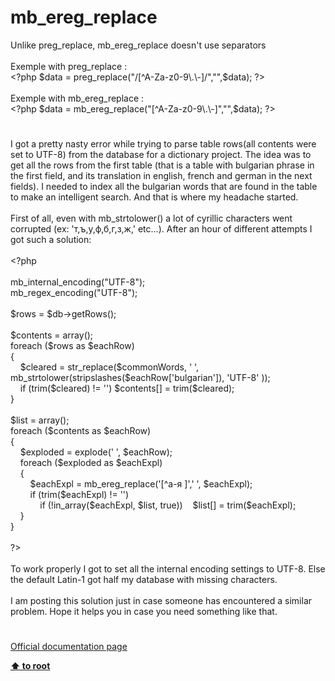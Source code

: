 # mb_ereg_replace




<div class="phpcode"><span class="html">
Unlike preg_replace, mb_ereg_replace doesn&apos;t use separators
<br>
<br>Exemple with preg_replace :
<br><span class="default">&lt;?php $data </span><span class="keyword">= </span><span class="default">preg_replace</span><span class="keyword">(</span><span class="string">&quot;/[^A-Za-z0-9\.\-]/&quot;</span><span class="keyword">,</span><span class="string">&quot;&quot;</span><span class="keyword">,</span><span class="default">$data</span><span class="keyword">); </span><span class="default">?&gt;
<br></span>
<br>Exemple with mb_ereg_replace :
<br><span class="default">&lt;?php $data </span><span class="keyword">= </span><span class="default">mb_ereg_replace</span><span class="keyword">(</span><span class="string">&quot;[^A-Za-z0-9\.\-]&quot;</span><span class="keyword">,</span><span class="string">&quot;&quot;</span><span class="keyword">,</span><span class="default">$data</span><span class="keyword">); </span><span class="default">?&gt;</span>
</span>
</div>
  

#


<div class="phpcode"><span class="html">
I got a pretty nasty error while trying to parse table rows(all contents were set to UTF-8) from the database for a dictionary project. The idea was to get all the rows from the first table (that is a table with bulgarian phrase in the first field, and its translation in english, french and german in the next fields). I needed to index all the bulgarian words that are found in the table to make an intelligent search. And that is where my headache started.<br><br>First of all, even with mb_strtolower() a lot of cyrillic characters went corrupted (ex: &apos;&#x442;,&#x44A;,&#x443;,&#x444;,&#x431;,&#x433;,&#x437;,&#x436;,&apos; etc...). After an hour of different attempts I got such a solution:<br><br><span class="default">&lt;?php<br><br>mb_internal_encoding</span><span class="keyword">(</span><span class="string">&quot;UTF-8&quot;</span><span class="keyword">);<br></span><span class="default">mb_regex_encoding</span><span class="keyword">(</span><span class="string">&quot;UTF-8&quot;</span><span class="keyword">);<br><br></span><span class="default">$rows </span><span class="keyword">= </span><span class="default">$db</span><span class="keyword">-&gt;</span><span class="default">getRows</span><span class="keyword">();<br><br></span><span class="default">$contents </span><span class="keyword">= array();<br>foreach (</span><span class="default">$rows </span><span class="keyword">as </span><span class="default">$eachRow</span><span class="keyword">)<br>{<br>&#xA0; &#xA0; </span><span class="default">$cleared </span><span class="keyword">= </span><span class="default">str_replace</span><span class="keyword">(</span><span class="default">$commonWords</span><span class="keyword">, </span><span class="string">&apos; &apos;</span><span class="keyword">, </span><span class="default">mb_strtolower</span><span class="keyword">(</span><span class="default">stripslashes</span><span class="keyword">(</span><span class="default">$eachRow</span><span class="keyword">[</span><span class="string">&apos;bulgarian&apos;</span><span class="keyword">]), </span><span class="string">&apos;UTF-8&apos; </span><span class="keyword">));<br>&#xA0; &#xA0; if (</span><span class="default">trim</span><span class="keyword">(</span><span class="default">$cleared</span><span class="keyword">) != </span><span class="string">&apos;&apos;</span><span class="keyword">) </span><span class="default">$contents</span><span class="keyword">[] = </span><span class="default">trim</span><span class="keyword">(</span><span class="default">$cleared</span><span class="keyword">);<br>}&#xA0; &#xA0; <br><br></span><span class="default">$list </span><span class="keyword">= array();<br>foreach (</span><span class="default">$contents </span><span class="keyword">as </span><span class="default">$eachRow</span><span class="keyword">)<br>{<br>&#xA0; &#xA0; </span><span class="default">$exploded </span><span class="keyword">= </span><span class="default">explode</span><span class="keyword">(</span><span class="string">&apos; &apos;</span><span class="keyword">, </span><span class="default">$eachRow</span><span class="keyword">);<br>&#xA0; &#xA0; foreach (</span><span class="default">$exploded </span><span class="keyword">as </span><span class="default">$eachExpl</span><span class="keyword">)<br>&#xA0; &#xA0; {<br>&#xA0; &#xA0; &#xA0; &#xA0; </span><span class="default">$eachExpl </span><span class="keyword">= </span><span class="default">mb_ereg_replace</span><span class="keyword">(</span><span class="string">&apos;[^&#x430;-&#x44F; ]&apos;</span><span class="keyword">,</span><span class="string">&apos; &apos;</span><span class="keyword">, </span><span class="default">$eachExpl</span><span class="keyword">);<br>&#xA0; &#xA0; &#xA0; &#xA0; if (</span><span class="default">trim</span><span class="keyword">(</span><span class="default">$eachExpl</span><span class="keyword">) != </span><span class="string">&apos;&apos;</span><span class="keyword">) <br>&#xA0; &#xA0; &#xA0; &#xA0; &#xA0; &#xA0; if (!</span><span class="default">in_array</span><span class="keyword">(</span><span class="default">$eachExpl</span><span class="keyword">, </span><span class="default">$list</span><span class="keyword">, </span><span class="default">true</span><span class="keyword">))&#xA0; &#xA0; </span><span class="default">$list</span><span class="keyword">[] = </span><span class="default">trim</span><span class="keyword">(</span><span class="default">$eachExpl</span><span class="keyword">);<br>&#xA0; &#xA0; }<br>}<br><br></span><span class="default">?&gt;<br></span><br>To work properly I got to set all the internal encoding settings to UTF-8. Else the default Latin-1 got half my database with missing characters.<br><br>I am posting this solution just in case someone has encountered a similar problem. Hope it helps you in case you need something like that.</span>
</div>
  

#

[Official documentation page](https://www.php.net/manual/en/function.mb-ereg-replace.php)

**[⬆ to root](/)**
